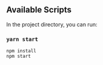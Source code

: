 

## Available Scripts

In the project directory, you can run:

### `yarn start`
```
npm install 
npm start


